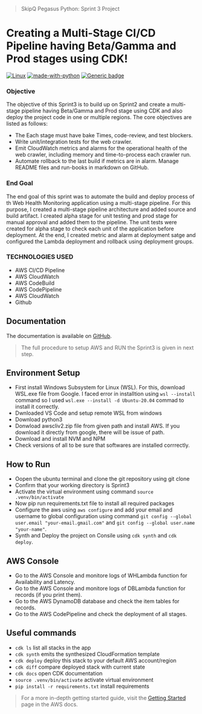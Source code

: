 > SkipQ Pegasus Python: Sprint 3 Project

# Creating a Multi-Stage CI/CD Pipeline having Beta/Gamma and Prod stages using CDK!

[![Linux](https://svgshare.com/i/Zhy.svg)](#) [![made-with-python](https://img.shields.io/badge/Made%20with-Python-1f425f.svg)](#) [![Generic badge](https://img.shields.io/badge/version-3.8.10-blue)](#)

### Objective

The objective of this Sprint3 is to build up on Sprint2 and create a multi-stage pipeline having Beta/Gamma and Prod stage using CDK and also deploy the project code in one or multiple regions. The core objectives are listed as follows:

* The Each stage must have bake Times, code-review, and test blockers.
* Write unit/integration tests for the web crawler.
* Emit CloudWatch metrics and alarms for the operational health of the web crawler, including memory and time-to-process each crawler run.
* Automate rollback to the last build if metrics are in alarm. Manage README files and run-books in markdown on GitHub.

### End Goal

The end goal of this sprint was to automate the build and deploy process of th Web Health Monitoring application using a multi-stage pipeline. For this purpose, I created a multi-stage pipeline architecture and added source and build artifact. I created alpha stage for unit testing and prod stage for manual approval and added them to the pipeline. The unit tests were created for alpha stage to check each unit of the application before deployment. At the end, I created metric and alarm at deployment satge and configured the Lambda deployment and rollback using deployment groups.

### TECHNOLOGIES USED

* AWS CI/CD Pipeline
* AWS CloudWatch
* AWS CodeBuild
* AWS CodePipeline
* AWS CloudWatch
* Github

## Documentation

The documentation is available on [GitHub](https://github.com/muhammadfaizan2022skipq/SkipQ-Documentation/blob/main/Faizan_Sprint3_Documentation.pdf).

> The full procedure to setup AWS and RUN the Sprint3 is given in next step.

## Environment Setup

* First install Windows Subsystem for Linux (WSL). For  this, download WSL.exe file from Google. I faced error in installtion using `wsl --install` command so I used `wsl.exe --install -d Ubuntu-20.04` commad to install it correctly.
* Dwnloaded VS Code and setup remote WSL from windows
* Download python3
* Donwload awscliv2.zip file from given path and install AWS. If you download it directly from google, there will be issue of path.
* Download and install NVM and NPM
* Check versions of all to be sure that softwares are installed corrrectly.

## How to Run

* Oopen the ubuntu terminal and clone the git repository using git clone 
* Confirm that your working directory is Sprint3
* Activate the virtual environment using command `source .venv/bin/activate`
* Now pip run requirements.txt file to install all required packages
* Configure the aws using `aws configure` and add your email and username to global configuration using command `git config --global user.email "your-email.gmail.com"` and `git config --global user.name "your-name"`.
* Synth and Deploy the project on Consile using `cdk synth` and `cdk deploy`.


## AWS Console

* Go to the AWS Console and monitore logs of WHLambda function for Availability and Latency.
* Go to the AWS Console and monitore logs of DBLambda function for records (if you print them).
* Go to the AWS DynamoDB database and check the item tables for records.
* Go to the AWS CodePipeline and check the deployment of all stages.

## Useful commands

 * `cdk ls`          list all stacks in the app
 * `cdk synth`       emits the synthesized CloudFormation template
 * `cdk deploy`      deploy this stack to your default AWS account/region
 * `cdk diff`        compare deployed stack with current state
 * `cdk docs`        open CDK documentation
 * `source .venv/bin/activate`        activate virtual environment
 * `pip install -r requirements.txt`  install requirements

> For a more in-depth getting started guide, visit the [Getting Started](https://docs.aws.amazon.com/codepipeline/latest/userguide/getting-started-codepipeline.html) page in the AWS docs.
